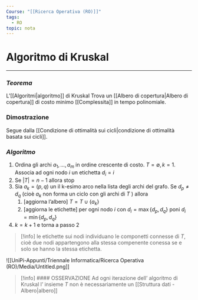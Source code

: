 ```yaml
---
Course: "[[Ricerca Operativa (RO)]]"
tags:
  - RO
topic: nota
---
```



# Algoritmo di Kruskal
---


### *Teorema*

L’[[Algoritmi|algoritmo]] di Kruskal Trova un [[Albero di copertura|Albero di copertura]] di costo minimo [[Complessita]] in tempo polinomiale.

### Dimostrazione

Segue dalla [[Condizione di ottimalità sui cicli|condizione di ottimalità basata sui cicli]].

### *Algoritmo*

1. Ordina gli archi $a_1,\dots,a_m$ in ordine crescente di costo. $T = \emptyset ,k=1$. Associa ad ogni nodo $i$ un etichetta $d_i=i$
2. Se $|T| = n-1$ allora stop
3. Sia $a_k = (p,q)$ un il k-esimo arco nella lista degli archi del grafo.
Se $d_p \not= d_q$ (cioè $a_k$ non forma un ciclo con gli archi di $T$ ) allora
    1. [aggiorna l’albero] $T = T \cup \{ a_k\}$
    2. [aggiorna le etichette] per ogni nodo $i$  con $d_i = \max\{d_p,d_q\}$ poni $d_i = \min\{d_p,d_q\}$
4. $k=k+1$   e torna a passo 2


>[!info]
le etichette sui nodi individuano le componetti connesse di $T$, cioè due nodi appartengono alla stessa compenente conessa se e solo se hanno la stessa etichetta.





![[UniPi-Appunti/Triennale Informatica/Ricerca Operativa (RO)/Media/Untitled.png]]


>[!info] #### OSSERVAZIONE
>Ad ogni iterazione dell’ algoritmo di Kruskal l’ insieme $T$ non è necessariamente un [[Struttura dati - Albero|albero]]